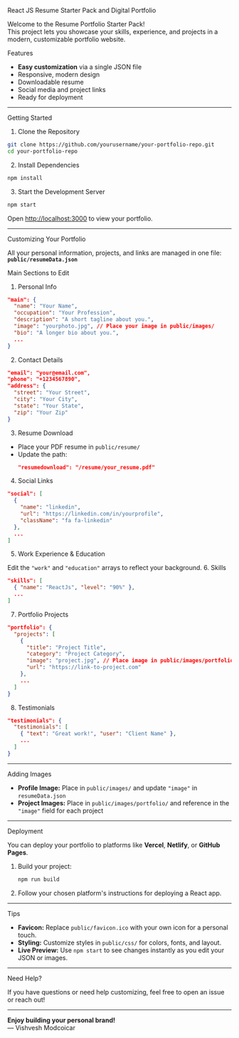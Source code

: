 React JS Resume Starter Pack and Digital Portfolio

Welcome to the Resume Portfolio Starter Pack!  
This project lets you showcase your skills, experience, and projects in a modern, customizable portfolio website.

Features

- **Easy customization** via a single JSON file
- Responsive, modern design
- Downloadable resume
- Social media and project links
- Ready for deployment

---

 Getting Started

 1. Clone the Repository

```bash
git clone https://github.com/yourusername/your-portfolio-repo.git
cd your-portfolio-repo
```

2. Install Dependencies

```bash
npm install
```

3. Start the Development Server

```bash
npm start
```

Open [http://localhost:3000](http://localhost:3000) to view your portfolio.

---
Customizing Your Portfolio

All your personal information, projects, and links are managed in one file:  
**`public/resumeData.json`**

Main Sections to Edit

 1. Personal Info

```json
"main": {
  "name": "Your Name",
  "occupation": "Your Profession",
  "description": "A short tagline about you.",
  "image": "yourphoto.jpg", // Place your image in public/images/
  "bio": "A longer bio about you.",
  ...
}
```

2. Contact Details

```json
"email": "your@email.com",
"phone": "+1234567890",
"address": {
  "street": "Your Street",
  "city": "Your City",
  "state": "Your State",
  "zip": "Your Zip"
}
```

 3. Resume Download

- Place your PDF resume in `public/resume/`
- Update the path:
  ```json
  "resumedownload": "/resume/your_resume.pdf"
  ```

4. Social Links

```json
"social": [
  {
    "name": "linkedin",
    "url": "https://linkedin.com/in/yourprofile",
    "className": "fa fa-linkedin"
  },
  ...
]
```

5. Work Experience & Education

Edit the `"work"` and `"education"` arrays to reflect your background.
 6. Skills

```json
"skills": [
  { "name": "ReactJs", "level": "90%" },
  ...
]
```

 7. Portfolio Projects

```json
"portfolio": {
  "projects": [
    {
      "title": "Project Title",
      "category": "Project Category",
      "image": "project.jpg", // Place image in public/images/portfolio/
      "url": "https://link-to-project.com"
    },
    ...
  ]
}
```

 8. Testimonials

```json
"testimonials": {
  "testimonials": [
    { "text": "Great work!", "user": "Client Name" },
    ...
  ]
}
```

---
Adding Images

- **Profile Image:** Place in `public/images/` and update `"image"` in `resumeData.json`
- **Project Images:** Place in `public/images/portfolio/` and reference in the `"image"` field for each project

---
Deployment

You can deploy your portfolio to platforms like **Vercel**, **Netlify**, or **GitHub Pages**.

1. Build your project:
   ```bash
   npm run build
   ```
2. Follow your chosen platform's instructions for deploying a React app.

---
Tips

- **Favicon:** Replace `public/favicon.ico` with your own icon for a personal touch.
- **Styling:** Customize styles in `public/css/` for colors, fonts, and layout.
- **Live Preview:** Use `npm start` to see changes instantly as you edit your JSON or images.

---
Need Help?

If you have questions or need help customizing, feel free to open an issue or reach out!

---

**Enjoy building your personal brand!**  
— Vishvesh Modcoicar
